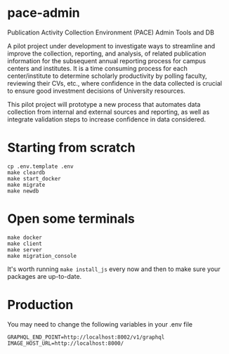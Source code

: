# pace-admin
Publication Activity Collection Environment (PACE) Admin Tools and DB

A pilot project under development to investigate ways to streamline and improve the collection, reporting, and analysis, of related publication information for the subsequent annual reporting process for campus centers and institutes. It is a time consuming process for each center/institute to determine scholarly productivity by polling faculty, reviewing their CVs, etc., where confidence in the data collected is crucial to ensure good investment decisions of University resources. 

This pilot project will prototype a new process that automates data collection from internal and external sources and reporting, as well as integrate validation steps to increase confidence in data considered.

# Starting from scratch

    cp .env.template .env
    make cleardb
    make start_docker
    make migrate
    make newdb

# Open some terminals

    make docker
    make client
    make server
    make migration_console

It's worth running ``make install_js`` every now and then to make sure your packages are up-to-date.

# Production

You may need to change the following variables in your .env file

    GRAPHQL_END_POINT=http://localhost:8002/v1/graphql
    IMAGE_HOST_URL=http://localhost:8000/
